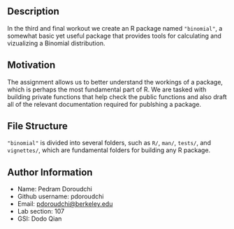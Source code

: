 ## Description

In the third and final workout we create an R package named `"binomial"`, a somewhat basic yet useful package that provides tools for calculating and vizualizing a Binomial distribution.     

## Motivation

The assignment allows us to better understand the workings of a package, which is perhaps the most fundamental part of R. We are tasked with building private functions that help check the public functions and also draft all of the relevant documentation required for publshing a package.

## File Structure

`"binomial"` is divided into several folders, such as `R/`, `man/`, `tests/`, and `vignettes/`, which are fundamental folders for building any R package.

## Author Information

- Name: Pedram Doroudchi  
- Github username: pdoroudchi  
- Email: pdoroudchi@berkeley.edu  
- Lab section: 107  
- GSI: Dodo Qian  

